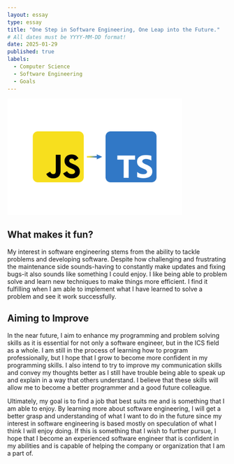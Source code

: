 ```yaml
---
layout: essay
type: essay
title: "One Step in Software Engineering, One Leap into the Future."
# All dates must be YYYY-MM-DD format!
date: 2025-01-29
published: true
labels:
  - Computer Science
  - Software Engineering
  - Goals
---
```


<img width="400px" class="rounded float-start pe-4" src="../img/javascript-to-typescript.png">

## What makes it fun?
My interest in software engineering stems from the ability to tackle problems and developing software. Despite how challenging and frustrating the maintenance side sounds-having to constantly make updates and fixing bugs-it also sounds like something I could enjoy. I like being able to problem solve and learn new techniques to make things more efficient. I find it fulfilling when I am able to implement what I have learned to solve a problem and see it work successfully. 

## Aiming to Improve
In the near future, I aim to enhance my programming and problem solving skills as it is essential for not only a software engineer, but in the ICS field as a whole. I am still in the process of learning how to program professionally, but I hope that I grow to become more confident in my programming skills. I also intend to try to improve my communication skills and convey my thoughts better as I still have trouble being able to speak up and explain in a way that others understand. I believe that these skills will allow me to become a better programmer and a good future colleague. 

Ultimately, my goal is to find a job that best suits me and is something that I am able to enjoy. By learning more about software engineering, I will get a better grasp and understanding of what I want to do in the future since my interest in software engineering is based mostly on speculation of what I think I will enjoy doing. If this is something that I wish to further pursue, I hope that I become an experienced software engineer that is confident in my abilities and is capable of helping the company or organization that I am a part of. 

